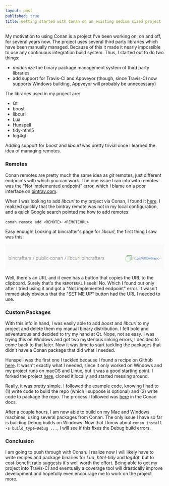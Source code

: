 ```yaml
---
layout: post
published: true
title: Getting started with Conan on an existing medium sized project
---
```

My motivation to using Conan is a project I've been working on, on and off, for several years now. The project uses several third party libraries which have been manually managed. Because of this it made it nearly impossible to use any continuous integration build system. Thus, I started out to do two things:

* _modernize_ the binary package management system of third party libraries
* add support for Travis-CI and Appveyor (though, since Travis-CI now supports Windows building, Appveyor will probably be unnecessary)

The libraries used in my project are:

* Qt
* boost
* libcurl
* Lua
* Hunspell
* tidy-html5
* log4qt

Adding support for _boost_ and _libcurl_ was pretty trivial once I learned the idea of managing remotes.

### Remotes

Conan remotes are pretty much the same idea as _git_ remotes, just different endpoints with which you can work. The one issue I ran into with remotes was the "Not implemented endpoint" error, which I blame on a poor interface on [bintray.com](bintray.com).

When I was looking to add _libcurl_ to my project via Conan, I found it [here](https://bintray.com/bincrafters/public-conan/libcurl%3Abincrafters). I realized quickly that the bintray remote was not in my local configuration, and a quick Google search pointed me how to add remotes:

`conan remote add <REMOTE> <REMOTEURL>`

Easy enough! Looking at bincrafter's page for _libcurl_, the first thing I saw was this: 

![](/img/img-2018-10-16-1.png)

Well, there's an URL and it even has a button that copies the URL to the clipboard. Surely that's the `REMOTEURL` I seek! No. Which I found out only after I tried using it and got a "Not implemented endpoint" error. It wasn't immediately obvious that the "SET ME UP" button had the URL I needed to use.

### Custom Packages

With this info in hand, I was easily able to add _boost_ and _libcurl_ to my project and delete them my manual binary distribution. I felt bold and adventurous and decided to try my hand at Qt. Nope, not as easy. I was trying this on Windows and got two mysterious linking errors, I decided to come back to that later. Now it was time to start tackling the packages that didn't have a Conan package that did what I needed.

Hunspell was the first one I tackled because I found a recipe on Github [here](https://github.com/Ri0n/conan-hunspell). It wasn't exactly what I needed, since it only worked on Windows and my project runs on macOS and Linux, but it was a good starting point. I forked the project [here](https://github.com/zethon/conan-hunspell), cloned it locally and started messing around. 

Really, it was pretty simple. I followed the example code, knowing I had to (1) write code to build the repo (which I suppose is optional) and (2) write code to package the repo. The process I followed was [here](https://docs.conan.io/en/latest/developing_packages/package_dev_flow.html#conan-source) in the Conan docs. 

After a couple hours, I am now able to build on my Mac and Windows machines, using several packages from Conan. The only issue I have so far is building Debug builds on Windows. Now that I know about `conan install -s build_type=Debug ...`, I will see if this fixes the Debug build errors.

### Conclusion

I am going to push through with Conan. I realize now I will likely have to write recipes and package binaries for _Lua_, _html-tidy_ and _log4qt_, but to cost-benefit ratio suggests it's well worth the effort. Being able to get my project into Travis-CI and eventually a coverage tool will drastically improve development and hopefully even encourage me to work on the project more.

